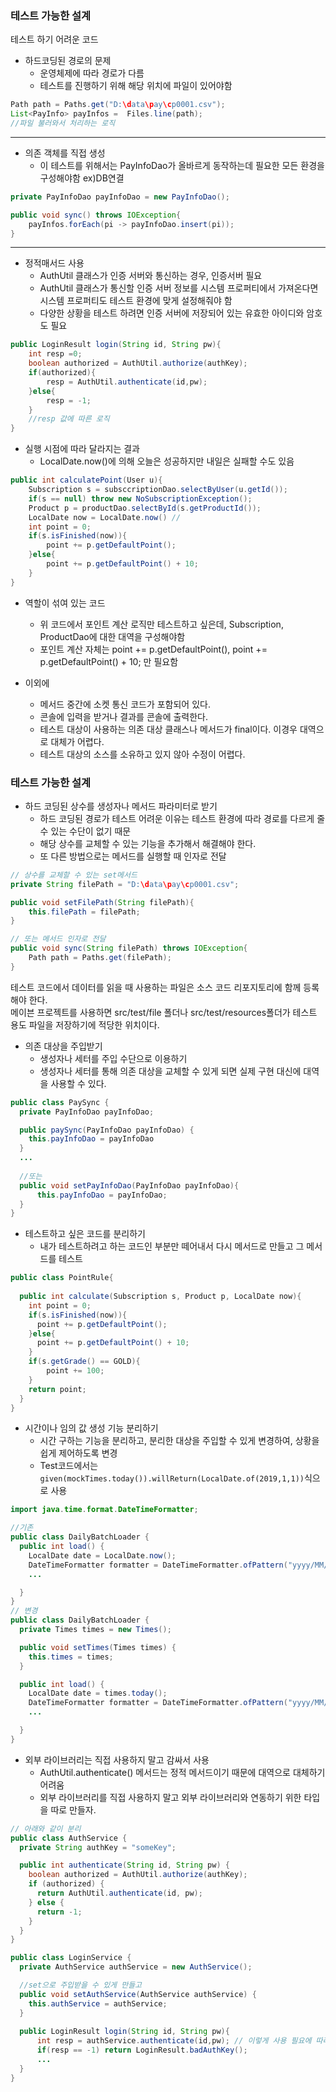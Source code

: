<h3> 테스트 가능한 설계 </h3>

테스트 하기 어려운 코드
- 하드코딩된 경로의 문제
    - 운영체제에 따라 경로가 다름
    - 테스트를 진행하기 위해 해당 위치에 파일이 있어야함
```java
Path path = Paths.get("D:\data\pay\cp0001.csv");
List<PayInfo> payInfos =  Files.line(path);
//파일 불러와서 처리하는 로직
```
---

- 의존 객체를 직접 생성
    - 이 테스트를 위해서는 PayInfoDao가 올바르게 동작하는데 필요한 모든 환경을 구성해야함 ex)DB연결
```java
private PayInfoDao payInfoDao = new PayInfoDao();

public void sync() throws IOException{
    payInfos.forEach(pi -> payInfoDao.insert(pi));
}
```
---

- 정적매서드 사용
    - AuthUtil 클래스가 인증 서버와 통신하는 경우, 인증서버 필요
    - AuthUtil 클래스가 통신할 인증 서버 정보를 시스템 프로퍼티에서 가져온다면 시스템 프로퍼티도 테스트 환경에 맞게 설정해줘야 함
    - 다양한 상황을 테스트 하려면 인증 서버에 저장되어 있는 유효한 아이디와 암호도 필요
```java
public LoginResult login(String id, String pw){
    int resp =0;
    boolean authorized = AuthUtil.authorize(authKey);
    if(authorized){
        resp = AuthUtil.authenticate(id,pw);    
    }else{
        resp = -1;
    }
    //resp 값에 따른 로직
}
```

- 실행 시점에 따라 달라지는 결과
    - LocalDate.now()에 의해 오늘은 성공하지만 내일은 실패할 수도 있음
```java
public int calculatePoint(User u){
    Subscription s = subsccriptionDao.selectByUser(u.getId());
    if(s == null) throw new NoSubscriptionException();
    Product p = productDao.selectById(s.getProductId());
    LocalDate now = LocalDate.now() //
    int point = 0;
    if(s.isFinished(now)){
        point += p.getDefaultPoint();    
    }else{
        point += p.getDefaultPoint() + 10;      
    }
}
```

- 역할이 섞여 있는 코드
    - 위 코드에서 포인트 계산 로직만 테스트하고 싶은데, Subscription, ProductDao에 대한 대역을 구성해야함
    - 포인트 계산 자체는 point += p.getDefaultPoint(), point += p.getDefaultPoint() + 10; 만 필요함
  
- 이외에
    - 메서드 중간에 소켓 통신 코드가 포함되어 있다.
    - 콘솔에 입력을 받거나 결과를 콘솔에 출력한다.
    - 테스트 대상이 사용하는 의존 대상 클래스나 메서드가 final이다. 이경우 대역으로 대체가 어렵다.
    - 테스트 대상의 소스를 소유하고 있지 않아 수정이 어렵다.
  

<h3> 테스트 가능한 설계</h3>

- 하드 코딩된 상수를 생성자나 메서드 파라미터로 받기
    - 하드 코딩된 경로가 테스트 어려운 이유는 테스트 환경에 따라 경로를 다르게 줄 수 있는 수단이 없기 때문
    - 해당 상수를 교체할 수 있는 기능을 추가해서 해결해야 한다.
    - 또 다른 방법으로는 메서드를 실행할 때 인자로 전달
  
```java
// 상수를 교체할 수 있는 set메서드
private String filePath = "D:\data\pay\cp0001.csv";

public void setFilePath(String filePath){
    this.filePath = filePath;    
}

// 또는 메서드 인자로 전달
public void sync(String filePath) throws IOException{
    Path path = Paths.get(filePath);    
}
```
테스트 코드에서 데이터를 읽을 때 사용하는 파일은 소스 코드 리포지토리에 함께 등록해야 한다.<br>
메이븐 프로젝트를 사용하면 src/test/file 폴더나 src/test/resources폴더가 테스트 용도 파일을 저장하기에 적당한 위치이다.

- 의존 대상을 주입받기
    - 생성자나 세터를 주입 수단으로 이용하기
    - 생성자나 세터를 통해 의존 대상을 교체할 수 있게 되면 실제 구현 대신에 대역을 사용할 수 있다.
  
```java
public class PaySync {
  private PayInfoDao payInfoDao;

  public paySync(PayInfoDao payInfoDao) {
    this.payInfoDao = payInfoDao
  }
  ...
  
  //또는
  public void setPayInfoDao(PayInfoDao payInfoDao){
      this.payInfoDao = payInfoDao;
  }
}
```

- 테스트하고 싶은 코드를 분리하기
    - 내가 테스트하려고 하는 코드인 부분만 떼어내서 다시 메서드로 만들고 그 메서드를 테스트
```java
public class PointRule{
    
  public int calculate(Subscription s, Product p, LocalDate now){
    int point = 0;
    if(s.isFinished(now)){
      point += p.getDefaultPoint();
    }else{
      point += p.getDefaultPoint() + 10;
    }
    if(s.getGrade() == GOLD){
        point += 100;
    }
    return point;
  }
}

```

- 시간이나 임의 값 생성 기능 분리하기
    - 시간 구하는 기능을 분리하고, 분리한 대상을 주입할 수 있게 변경하여, 상황을 쉽게 제어하도록 변경
    - Test코드에서는 <code>given(mockTimes.today()).willReturn(LocalDate.of(2019,1,1))</code>식으로 사용
      

```java
import java.time.format.DateTimeFormatter;

//기존
public class DailyBatchLoader {
  public int load() {
    LocalDate date = LocalDate.now();
    DateTimeFormatter formatter = DateTimeFormatter.ofPattern("yyyy/MM/dd");
    ...

  }
}
// 변경 
public class DailyBatchLoader {
  private Times times = new Times();

  public void setTimes(Times times) {
    this.times = times;
  }

  public int load() {
    LocalDate date = times.today();
    DateTimeFormatter formatter = DateTimeFormatter.ofPattern("yyyy/MM/dd");
    ...

  }
}
```

- 외부 라이브러리는 직접 사용하지 말고 감싸서 사용
    - AuthUtil.authenticate() 메서드는 정적 메서드이기 때문에 대역으로 대체하기 어려움
    - 외부 라이브러리를 직접 사용하지 말고 외부 라이브러리와 연동하기 위한 타입을 따로 만들자.

```java
// 아래와 같이 분리
public class AuthService {
  private String authKey = "someKey";

  public int authenticate(String id, String pw) {
    boolean authorized = AuthUtil.authorize(authKey);
    if (authorized) {
      return AuthUtil.authenticate(id, pw);
    } else {
      return -1;
    }
  }
}

public class LoginService {
  private AuthService authService = new AuthService();

  //set으로 주입받을 수 있게 만들고
  public void setAuthService(AuthService authService) {
    this.authService = authService;
  }
  
  public LoginResult login(String id, String pw){
      int resp = authService.authenticate(id,pw); // 이렇게 사용 필요에 따라 대역을 만들어 테스트도 가능해짐 
      if(resp == -1) return LoginResult.badAuthKey();
      ...
  }
}

```




